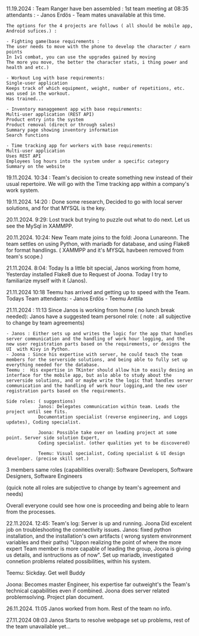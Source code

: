 11.19.2024 : 
    Team Ranger have ben assembled :  1st team meeting at  08:35 
    attendants : 
                - Janos Erdös
                - Team mates unavailable at this time. 
                

    The options for the 4 projects are follows ( all should be mobile app,  Android sufices.) : 

    - Fighting game(base requirements : 
    The user needs to move with the phone to develop the character / earn points
    In 1v1 combat, you can use the upgrades gained by moving
    The more you move, the better the character stats, i thing power and health and etc.)

    - Workout Log with base requirements:
    Single-user application
    Keeps track of which equipment, weight, number of repetitions, etc. was used in the workout.
    Has trained...

    - Inventory managgement app with base requirements: 
    Multi-user application (REST API)
    Product entry into the system
    Product removal (direct or through sales)
    Summary page showing inventory information
    Search functions

    - Time tracking app for workers with base requirements: 
    Multi-user application
    Uses REST API
    Employees log hours into the system under a specific category
    Summary on the website


19.11.2024. 10:34 : Team's decision to create something new instead of their usual repertoire. 
We will go with the Time tracking app within a company's work system. 

19.11.2024. 14:20 : Done some research, Decided to go with local server solutions, and for that MYSQL  is the key. 


20.11.2024. 9:29: Lost track but trying to puzzle out what to do next. Let us see the MySql in XAMMPP. 


20.11.2024. 10:24: New Team mate joins to the fold: Joona Lunareonn. The team settles on using  Python, 
with mariadb for database, and using  Flake8 for format handlings. ( XAMMPP and it's MYSQL havbeen removed from team's scope.)

21.11.2024. 8:04: Today Is a little bit special, Janos working from home,  Yesterday installed  Flake8 due to Request of Joona. Today I try to familiarize myself with it (Janos).

21.11.2024 10:18 Teemu has arrived and getting up to speed with the Team. 
            Todays Team attendants: 
                                    - Janos Erdös
                                    - Teemu Anttila
                                    
21.11.2024 : 11:13 Since Janos is working from home ( no lunch break needed): 
Janos have a suggested team personel role: ( note : all subjective to change by team agreements)

    - Janos : Either sets up and writes the logic for the app that handles server communication and the handling of work hour logging, and the new user registration parts based on the requirements, or designs the UI  with Kivy in Python.
    - Joona : Since his expertise with server, he could teach the team members for the serverside solutions, and being able to fully set up everything needed for the database.
    Teemu :  His expertise in TKinter should allow him to easily desing an interface for the mobile app, but aslo able to study about the serverside solutions, and or maybe write the logic that handles server communication and the handling of work hour logging,and the new user registration parts based on the requirements.

    Side roles: ( suggestions)
                Janos: Delegates communication within team. Leads the project until see fits. 
                Documentation specialist (reverse engineering, and Loggs updates), Coding specialist.
                
                Joona: Possible take over on leading project at some point. Server side solution Expert,
                Coding specialist. (other qualities yet to be discovered)

                Teemu: Visual specialist, Coding specialist & UI design developer. (precise skill set.) 

3 members same roles (capabilities overall):
                Software Developers, Software Designers, Software Engineers

(quick note all roles are subjective to change by team's agreement and needs)

Overall everyone could see how one is proceeding and being able to learn from the processes. 

22.11.2024. 12:45: 
Team's log: Server is up and running. Joona Did excelent job on troubleshooting the connectivity issues. 
Janos: fixed python installation, and the installation's own artifacts ( wrong system environment variables and their paths)
    "Uppon realizing the point of where the more expert Team member is more capable of leading the group, Joona  is giving us details, and isntructions as of now". 
Set up mariadb, investigated connetion problems related possibilities, within his system. 

Teemu: Sickday. Get well Buddy 

Joona: Becomes master Engineer, his expertise far outweight's the Team's technical capabilities even if combined. Joona does server related
problemsolving. Project plan document. 

26.11.2024. 11:05 Janos  worked from hom. Rest of the team no info. 

27.11.2024 08:03 Janos Starts to resolve webpage set up problems, rest of the team unavailable yet... 